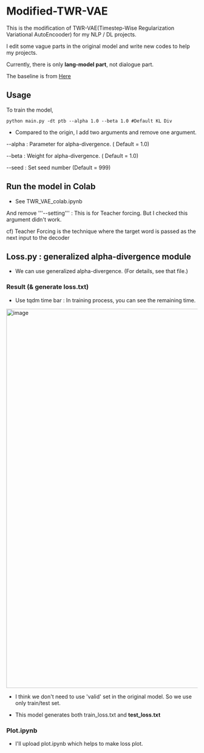 # Modified-TWR-VAE

This is the modification of TWR-VAE(Timestep-Wise Regularization Variational AutoEncooder) for my NLP / DL projects.

I edit some vague parts in the original model and write new codes to help my projects.

Currently, there is only **lang-model part**, not dialogue part.

The baseline is from [Here](https://github.com/ruizheliUOA/TWR-VAE/)



## Usage

To train the model,

```
python main.py -dt ptb --alpha 1.0 --beta 1.0 #Default KL Div
```

- Compared to the origin, I add two arguments and remove one argument.

--alpha : Parameter for alpha-divergence. ( Default = 1.0)

--beta : Weight for alpha-divergence. ( Default = 1.0)

--seed : Set seed number (Default = 999)


## Run the model in Colab

- See TWR_VAE_colab.ipynb


And remove '''--setting''' : This is for Teacher forcing. But I checked this argument didn't work.

cf) Teacher Forcing is the technique where the target word is passed as the next input to the decoder


## Loss.py : generalized alpha-divergence module

- We can use generalized alpha-divergence. (For details, see that file.)


### Result (& generate loss.txt)

- Use tqdm time bar : In training process, you can see the remaining time.

<img width="1000" alt="image" src="https://user-images.githubusercontent.com/43122330/200512800-a28aa7b4-1293-4981-9333-206ea7e4d833.png">


- I think we don't need to use 'valid' set in the original model. So we use only train/test set.

- This model generates both train_loss.txt and **test_loss.txt**


### Plot.ipynb

- I'll upload plot.ipynb which helps to make loss plot.

